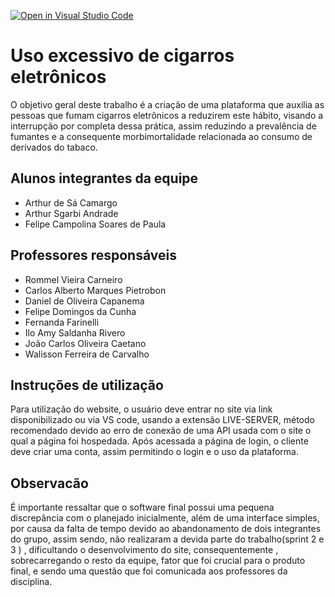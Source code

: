 [![Open in Visual Studio Code](https://classroom.github.com/assets/open-in-vscode-c66648af7eb3fe8bc4f294546bfd86ef473780cde1dea487d3c4ff354943c9ae.svg)](https://classroom.github.com/online_ide?assignment_repo_id=7609181&assignment_repo_type=AssignmentRepo)
# Uso excessivo de cigarros eletrônicos
O objetivo geral deste trabalho é a criação de uma plataforma que auxilia as pessoas que fumam cigarros eletrônicos a reduzirem este hábito, visando a interrupção por completa dessa prática, assim reduzindo a prevalência de fumantes e a consequente morbimortalidade relacionada ao consumo de derivados do tabaco.

## Alunos integrantes da equipe

* Arthur de Sá Camargo
* Arthur Sgarbi Andrade
* Felipe Campolina Soares de Paula

## Professores responsáveis

* Rommel Vieira Carneiro
* Carlos Alberto Marques Pietrobon
* Daniel de Oliveira Capanema
* Felipe Domingos da Cunha
* Fernanda Farinelli
* Ilo Amy Saldanha Rivero
* João Carlos Oliveira Caetano
* Walisson Ferreira de Carvalho

## Instruções de utilização

Para utilização do website, o usuário deve entrar no site via link disponibilizado ou via VS code, usando a extensão LIVE-SERVER, método recomendado devido ao erro de conexão de uma API usada com o site o qual a página foi hospedada. Após acessada a página de login, o cliente deve criar uma conta, assim permitindo o login e o uso da plataforma. 

## Observacão
É importante ressaltar que o software final possui uma pequena discrepância com o planejado inicialmente, além de uma interface simples, por causa da falta de tempo devido ao abandonamento de dois integrantes do grupo, assim sendo, não realizaram a devida parte do trabalho(sprint 2 e 3 ) , dificultando o desenvolvimento do site, consequentemente , sobrecarregando o resto da equipe, fator que foi crucial para o produto final, e sendo uma questão que foi comunicada aos professores da disciplina.
